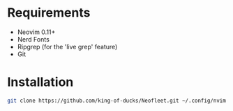 # Requirements
* Neovim 0.11+
* Nerd Fonts
* Ripgrep (for the 'live grep' feature)
* Git

# Installation
```bash
git clone https://github.com/king-of-ducks/Neofleet.git ~/.config/nvim
```
